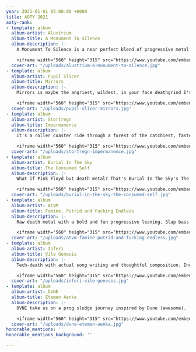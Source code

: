 ```yaml
---
year: 2021-01-01 05:00:00 +0000
title: AOTY 2021
aoty-rank:
- template: album
  album-artist: Alustrium
  album-title: A Monument To Silence
  album-description: |-
    A Monument To Silence is a near perfect blend of progressive metal and tech-death. Alustrium flex their song and riff writing prowess here, weaving provocative (and btbam-esque) ambient movements in between a metric ton of of crushing death metal and grind.

    <iframe width="560" height="315" src="https://www.youtube.com/embed/WZazo2gcYVQ" title="YouTube video player" frameborder="0" allow="accelerometer; autoplay; clipboard-write; encrypted-media; gyroscope; picture-in-picture" allowfullscreen></iframe>
  cover-art: "/uploads/alustrium-a-monument-to-silence.jpg"
- template: album
  album-artist: Pupil Slicer
  album-title: Mirrors
  album-description: |-
    Mirrors is maybe the angriest, wildest, in your face deathgrind I've heard in years. Positively furious.

    <iframe width="560" height="315" src="https://www.youtube.com/embed/gNJVbd24vmI" title="YouTube video player" frameborder="0" allow="accelerometer; autoplay; clipboard-write; encrypted-media; gyroscope; picture-in-picture" allowfullscreen></iframe>
  cover-art: "/uploads/pupil-slicer-mirrors.jpg"
- template: album
  album-artist: Stortregn
  album-title: Impermanence
  album-description: |-
    It's a roller coaster ride through a forest of the catchiest, fastest riffs, blast beats and solos.

    <iframe width="560" height="315" src="https://www.youtube.com/embed/DURn6it0P6I" title="YouTube video player" frameborder="0" allow="accelerometer; autoplay; clipboard-write; encrypted-media; gyroscope; picture-in-picture" allowfullscreen></iframe>
  cover-art: "/uploads/stortregn-impermanence.jpg"
- template: album
  album-artist: Burial In The Sky
  album-title: The Consumed Self
  album-description: |-
    What if Pink Floyd but death metal? That's Burial In The Sky's The Consumed Self. An exemplary progressive effort complete with great technical riffing, captivating atmosphere, and instrumentation (there is an accordion right off the bat, come on now).

    <iframe width="560" height="315" src="https://www.youtube.com/embed/N2geaxLeFkU" title="YouTube video player" frameborder="0" allow="accelerometer; autoplay; clipboard-write; encrypted-media; gyroscope; picture-in-picture" allowfullscreen></iframe>
  cover-art: "/uploads/burial-in-the-sky-the-consumed-self.jpg"
- template: album
  album-artist: ATVM
  album-title: Famine, Putrid and Fucking Endless
  album-description: |-
    Raw death metal with a bold and fun progressive leaning. Slap bass in the middle of this riff? Why not! Let's pivot this part into some 4 on the floor? Go hog wild!

    <iframe width="560" height="315" src="https://www.youtube.com/embed/4lNOx1Fx5Fg" title="YouTube video player" frameborder="0" allow="accelerometer; autoplay; clipboard-write; encrypted-media; gyroscope; picture-in-picture" allowfullscreen></iframe>
  cover-art: "/uploads/atvm-famine-putrid-and-fucking-endless.jpg"
- template: album
  album-artist: Inferi
  album-title: Vile Genesis
  album-description: |-
    Tech-death with actual song writing and thoughtful composition. Incredible.

    <iframe width="560" height="315" src="https://www.youtube.com/embed/15pm5WmdXZA" title="YouTube video player" frameborder="0" allow="accelerometer; autoplay; clipboard-write; encrypted-media; gyroscope; picture-in-picture" allowfullscreen></iframe>
  cover-art: "/uploads/inferi-vile-genesis.jpg"
- template: album
  album-artist: DVNE
  album-title: Etemen Aenka
  album-description: |-
    DVNE take us on a prog sludge journey inspired by Dune (awesome).

    <iframe width="560" height="315" src="https://www.youtube.com/embed/jU_hAngXMbY" title="YouTube video player" frameborder="0" allow="accelerometer; autoplay; clipboard-write; encrypted-media; gyroscope; picture-in-picture" allowfullscreen></iframe>
  cover-art: "/uploads/dvne-etemen-aenka.jpg"
honorable_mentions: ''
honorable_mentions_background: ''

---
```

